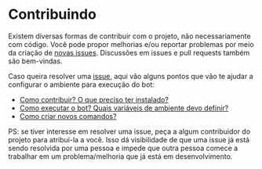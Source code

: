 # Contribuindo

Existem diversas formas de contribuir com o projeto, não necessariamente com código.
Você pode propor melhorias e/ou reportar problemas por meio da criação de [novas issues][1].
Discussões em issues e pull requests também são bem-vindas.

Caso queira resolver uma [issue][1], aqui vão alguns pontos que vão te ajudar a configurar o
ambiente para execução do bot:

- [Como contribuir? O que preciso ter instalado?](./docs/como-contribuir.md)
- [Como executar o bot? Quais variáveis de ambiente devo definir?](./docs/como-executar.md)
- [Como criar novos comandos?](./docs/criando-novos-comandos.md)

PS: se tiver interesse em resolver uma issue, peça a algum contribuidor do projeto para atribuí-la
a você. Isso dá visibilidade de que uma issue já está sendo resolvida por uma pessoa e impede que
outra pessoa comece a trabalhar em um problema/melhoria que já está em desenvolvimento.

[1]: https://github.com/levxyca/pandadomalbot/issues
